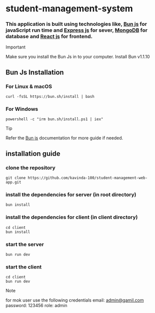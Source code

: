 # student-management-system

### This application is built using technologies like, [Bun js](https://bun.sh/) for javaScript run time and [Express js](https://expressjs.com/) for sever, [MongoDB](https://www.mongodb.com/) for database and [React js](https://react.dev/) for frontend.

> [!IMPORTANT]
> Make sure you install the Bun Js in to your computer. Install Bun v1.1.10

## Bun Js Installation
### For Linux & macOS
```
curl -fsSL https://bun.sh/install | bash 
```
### For Windows
```
powershell -c "irm bun.sh/install.ps1 | iex"
```

> [!TIP]
> Refer the [Bun js](https://bun.sh/) documentation for more guide if  needed.

## installation guide
### clone the repository
```
git clone https://github.com/kavinda-100/student-management-web-app.git
```
### install the dependencies for server (in root directory)
```
bun install
```
### install the dependencies for client (in client directory)
```
cd client
bun install
```
### start the server
```
bun run dev
```
### start the client
```
cd client
bun run dev
```

> [!NOTE] 
> for mok user use the following credentials
> email: admin@gamil.com
> password: 123456
> role: admin





